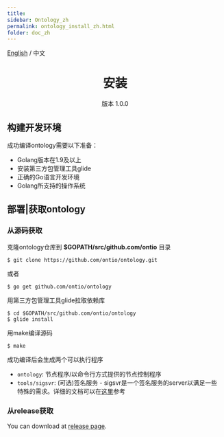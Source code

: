 ```yaml
---
title: 
sidebar: Ontology_zh
permalink: ontology_install_zh.html
folder: doc_zh
---
```


[English](./ontology_install_en.html) / 中文

<h1 align="center">安装 </h1>
<p align="center" class="version">版本 1.0.0 </p>

## 构建开发环境
成功编译ontology需要以下准备：

* Golang版本在1.9及以上
* 安装第三方包管理工具glide
* 正确的Go语言开发环境
* Golang所支持的操作系统

## 部署|获取ontology
### 从源码获取
克隆ontology仓库到 **$GOPATH/src/github.com/ontio** 目录

```shell
$ git clone https://github.com/ontio/ontology.git
```
或者
```shell
$ go get github.com/ontio/ontology
```

用第三方包管理工具glide拉取依赖库

````shell
$ cd $GOPATH/src/github.com/ontio/ontology
$ glide install
````

用make编译源码

```shell
$ make
```

成功编译后会生成两个可以执行程序

* `ontology`: 节点程序/以命令行方式提供的节点控制程序
* `tools/sigsvr`: (可选)签名服务 - sigsvr是一个签名服务的server以满足一些特殊的需求。详细的文档可以在[这里](./sigsvr_zh.html)参考

### 从release获取
You can download at [release page](https://github.com/ontio/ontology/releases).
